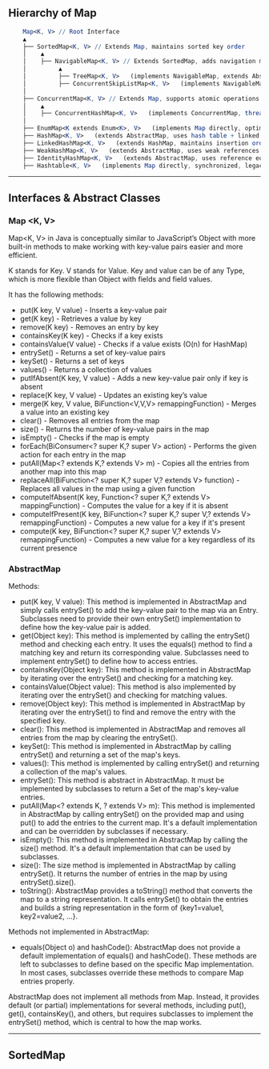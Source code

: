 ## Hierarchy of Map
```mathematica
    Map<K, V> // Root Interface
    ▲
    ├── SortedMap<K, V> // Extends Map, maintains sorted key order
    │    ▲
    │    ├── NavigableMap<K, V> // Extends SortedMap, adds navigation methods like lowerKey(), ceilingKey(), etc.
    │         ▲
    │         ├── TreeMap<K, V>   (implements NavigableMap, extends AbstractSortedMap, uses Red-Black Tree for sorting keys)
    │         ├── ConcurrentSkipListMap<K, V>   (implements NavigableMap, thread-safe, uses Skip List)    
    │
    ├── ConcurrentMap<K, V> // Extends Map, supports atomic operations for concurrency
    │    ▲
    │    ├── ConcurrentHashMap<K, V>   (implements ConcurrentMap, thread-safe, uses segment-based locking)
    │
    ├── EnumMap<K extends Enum<K>, V>   (implements Map directly, optimized for enums, uses an array)
    ├── HashMap<K, V>   (extends AbstractMap, uses hash table + linked list/binary tree for collision handling)
    ├── LinkedHashMap<K, V>   (extends HashMap, maintains insertion order with a doubly linked list)
    ├── WeakHashMap<K, V>   (extends AbstractMap, uses weak references for garbage collection)
    ├── IdentityHashMap<K, V>   (extends AbstractMap, uses reference equality `==` instead of `.equals()`)
    ├── Hashtable<K, V>   (implements Map directly, synchronized, legacy class)

```
-------------------------------

## Interfaces & Abstract Classes

### Map <K, V>

Map<K, V> in Java is conceptually similar to JavaScript’s Object with more built-in methods to make working with key-value pairs easier and more efficient.

K stands for Key. V stands for Value. Key and value can be of any Type, which is more flexible than Object with fields and field values.

It has the following methods:
- put(K key, V value) - Inserts a key-value pair
- get(K key) - Retrieves a value by key
- remove(K key) - Removes an entry by key
- containsKey(K key) - Checks if a key exists
- containsValue(V value) - Checks if a value exists (O(n) for HashMap)
- entrySet() - Returns a set of key-value pairs
- keySet() - Returns a set of keys
- values() - Returns a collection of values
- putIfAbsent(K key, V value) - Adds a new key-value pair only if key is absent
- replace(K key, V value) - Updates an existing key’s value
- merge(K key, V value, BiFunction<V,V,V> remappingFunction) - Merges a value into an existing key
- clear() - Removes all entries from the map
- size() - Returns the number of key-value pairs in the map
- isEmpty() - Checks if the map is empty
- forEach(BiConsumer<? super K,? super V> action) - Performs the given action for each entry in the map
- putAll(Map<? extends K,? extends V> m) - Copies all the entries from another map into this map
- replaceAll(BiFunction<? super K,? super V,? extends V> function) - Replaces all values in the map using a given function
- computeIfAbsent(K key, Function<? super K,? extends V> mappingFunction) - Computes the value for a key if it is absent
- computeIfPresent(K key, BiFunction<? super K,? super V,? extends V> remappingFunction) - Computes a new value for a key if it's present
- compute(K key, BiFunction<? super K,? super V,? extends V> remappingFunction) - Computes a new value for a key regardless of its current presence

### AbstractMap 

Methods: 
- put(K key, V value): This method is implemented in AbstractMap and simply calls entrySet() to add the key-value pair to the map via an Entry. Subclasses need to provide their own entrySet() implementation to define how the key-value pair is added.
- get(Object key): This method is implemented by calling the entrySet() method and checking each entry. It uses the equals() method to find a matching key and return its corresponding value. Subclasses need to implement entrySet() to define how to access entries.
- containsKey(Object key): This method is implemented in AbstractMap by iterating over the entrySet() and checking for a matching key.
- containsValue(Object value): This method is also implemented by iterating over the entrySet() and checking for matching values.
- remove(Object key): This method is implemented in AbstractMap by iterating over the entrySet() to find and remove the entry with the specified key.
- clear(): This method is implemented in AbstractMap and removes all entries from the map by clearing the entrySet().
- keySet(): This method is implemented in AbstractMap by calling entrySet() and returning a set of the map's keys.
- values(): This method is implemented by calling entrySet() and returning a collection of the map's values.
- entrySet(): This method is abstract in AbstractMap. It must be implemented by subclasses to return a Set of the map's key-value entries.
- putAll(Map<? extends K, ? extends V> m): This method is implemented in AbstractMap by calling entrySet() on the provided map and using put() to add the entries to the current map. It's a default implementation and can be overridden by subclasses if necessary.
- isEmpty(): This method is implemented in AbstractMap by calling the size() method. It's a default implementation that can be used by subclasses.
- size(): The size method is implemented in AbstractMap by calling entrySet(). It returns the number of entries in the map by using entrySet().size().
- toString(): AbstractMap provides a toString() method that converts the map to a string representation. It calls entrySet() to obtain the entries and builds a string representation in the form of {key1=value1, key2=value2, ...}.

Methods not implemented in AbstractMap:
- equals(Object o) and hashCode(): AbstractMap does not provide a default implementation of equals() and hashCode(). These methods are left to subclasses to define based on the specific Map implementation. In most cases, subclasses override these methods to compare Map entries properly.

AbstractMap does not implement all methods from Map. Instead, it provides default (or partial) implementations for several methods, including put(), get(), containsKey(), and others, but requires subclasses to implement the entrySet() method, which is central to how the map works.

-------------------------------

## SortedMap
